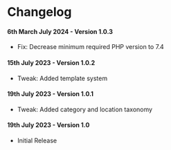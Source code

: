 # Changelog

#### 6th March July 2024 - Version 1.0.3

-   Fix: Decrease minimum required PHP version to 7.4

#### 15th July 2023 - Version 1.0.2

-   Tweak: Added template system

#### 19th July 2023 - Version 1.0.1

-   Tweak: Added category and location taxonomy

#### 19th July 2023 - Version 1.0

-   Initial Release
